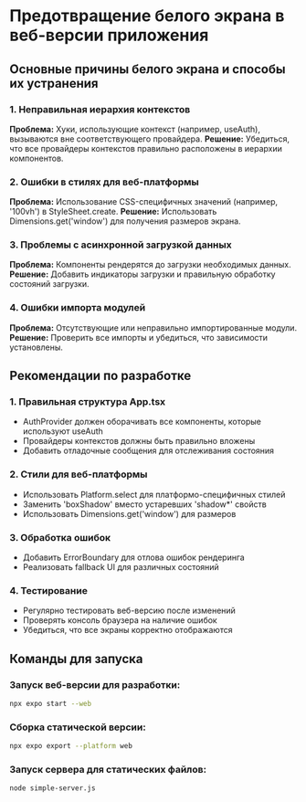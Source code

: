 # Предотвращение белого экрана в веб-версии приложения

## Основные причины белого экрана и способы их устранения

### 1. Неправильная иерархия контекстов

**Проблема:** Хуки, использующие контекст (например, useAuth), вызываются вне соответствующего провайдера.
**Решение:** Убедиться, что все провайдеры контекстов правильно расположены в иерархии компонентов.

### 2. Ошибки в стилях для веб-платформы

**Проблема:** Использование CSS-специфичных значений (например, '100vh') в StyleSheet.create.
**Решение:** Использовать Dimensions.get('window') для получения размеров экрана.

### 3. Проблемы с асинхронной загрузкой данных

**Проблема:** Компоненты рендерятся до загрузки необходимых данных.
**Решение:** Добавить индикаторы загрузки и правильную обработку состояний загрузки.

### 4. Ошибки импорта модулей

**Проблема:** Отсутствующие или неправильно импортированные модули.
**Решение:** Проверить все импорты и убедиться, что зависимости установлены.

## Рекомендации по разработке

### 1. Правильная структура App.tsx

- AuthProvider должен оборачивать все компоненты, которые используют useAuth
- Провайдеры контекстов должны быть правильно вложены
- Добавить отладочные сообщения для отслеживания состояния

### 2. Стили для веб-платформы

- Использовать Platform.select для платформо-специфичных стилей
- Заменить 'boxShadow' вместо устаревших 'shadow\*' свойств
- Использовать Dimensions.get('window') для размеров

### 3. Обработка ошибок

- Добавить ErrorBoundary для отлова ошибок рендеринга
- Реализовать fallback UI для различных состояний

### 4. Тестирование

- Регулярно тестировать веб-версию после изменений
- Проверять консоль браузера на наличие ошибок
- Убедиться, что все экраны корректно отображаются

## Команды для запуска

### Запуск веб-версии для разработки:

```bash
npx expo start --web
```

### Сборка статической версии:

```bash
npx expo export --platform web
```

### Запуск сервера для статических файлов:

```bash
node simple-server.js
```
